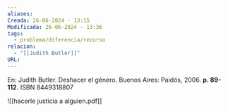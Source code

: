 ```yaml
---
aliases: 
Creada: 26-06-2024 - 13:15
Modificada: 26-06-2024 - 13:36
tags:
  - problema/diferencia/recurso
relacion:
  - "[[Judith Butler]]"
URL:
---
```

En: Judith Butler. Deshacer el género. Buenos Aires: Paidós, 2006.
**p. 89-112.**
ISBN 8449318807


![[hacerle justicia a alguien.pdf]]